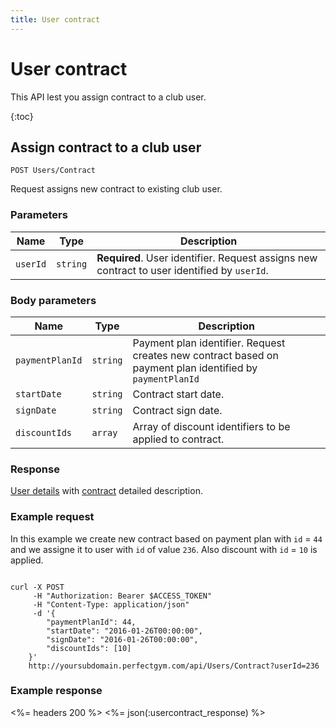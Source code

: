 ```yaml
---
title: User contract
---
```


# User contract

This API lest you assign contract to a club user.

{:toc}


## Assign contract to a club user

    POST Users/Contract

Request assigns new contract to existing club user.


### Parameters

Name  	    | Type       		| Description
------------|-------------------|------------
`userId`    |`string`    		| **Required**. User identifier. Request assigns new contract to user identified by `userId`.


### Body parameters

Name     	    | Type       		| Description
----------------|-------------------|------------
`paymentPlanId` |`string`    		| Payment plan identifier. Request creates new contract based on payment plan identified by `paymentPlanId`
`startDate`     |`string`    		| Contract start date.
`signDate`     	|`string`    		| Contract sign date.
`discountIds`   |`array`			| Array of discount identifiers to be applied to contract.



### Response

[User details][UserDetailsProperties] with [contract][Contract] detailed description.


### Example request

In this example we create new contract based on payment plan with `id` = `44` and we assigne it to user with `id` of value `236`.
Also discount with `id` = `10` is applied.

``` command-line

curl -X POST 
	 -H "Authorization: Bearer $ACCESS_TOKEN" 
	 -H "Content-Type: application/json" 
	 -d '{
	    "paymentPlanId": 44,
	    "startDate": "2016-01-26T00:00:00",
	    "signDate": "2016-01-26T00:00:00",
	    "discountIds": [10]	    
	}' 
	http://yoursubdomain.perfectgym.com/api/Users/Contract?userId=236
```


### Example response

<%= headers 200 %>
<%= json(:usercontract_response) %>



[UserDetailsProperties]: /api/users/userdetails#properties
[Contract]: /appendix/datatypes/contract
